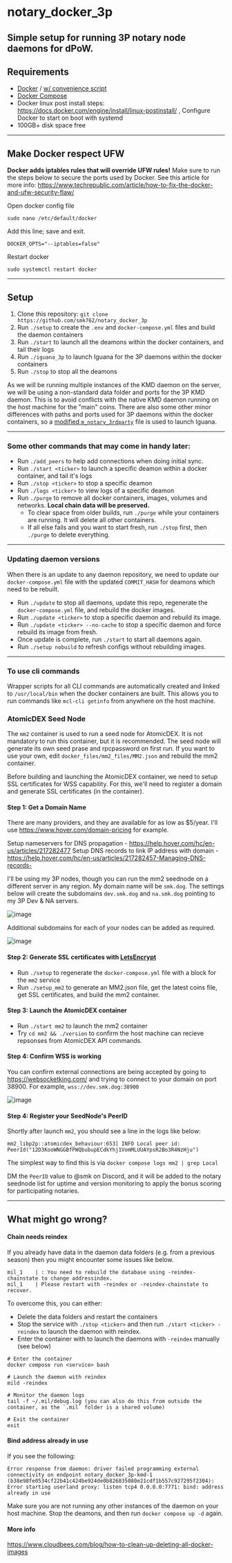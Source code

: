 # notary_docker_3p

## Simple setup for running 3P notary node daemons for dPoW.

## Requirements

- [Docker](https://docs.docker.com/engine/install/ubuntu/) / [w/ convenience script](https://docs.docker.com/engine/install/ubuntu/#install-using-the-convenience-script)
- [Docker Compose](https://docs.docker.com/compose/install/linux/#install-using-the-repository)
- Docker linux post install steps: https://docs.docker.com/engine/install/linux-postinstall/ , Configure Docker to start on boot with systemd
- 100GB+ disk space free

---

## Make Docker respect UFW

**Docker adds iptables rules that will override UFW rules!**
Make sure to run the steps below to secure the ports used by Docker. See this article for more info: https://www.techrepublic.com/article/how-to-fix-the-docker-and-ufw-security-flaw/

Open docker config file

```
sudo nano /etc/default/docker
```

Add this line; save and exit.

```
DOCKER_OPTS="--iptables=false"
```

Restart docker

```
sudo systemctl restart docker
```

---

## Setup

1. Clone this repository: `git clone https://github.com/smk762/notary_docker_3p`
2. Run `./setup` to create the `.env` and `docker-compose.yml` files and build the daemon containers
3. Run `./start` to launch all the deamons within the docker containers, and tail their logs
4. Run `./iguana_3p` to launch Iguana for the 3P daemons within the docker containers
5. Run `./stop` to stop all the deamons

As we will be running multiple instances of the KMD daemon on the server, we will be using a non-standard data folder and ports for the 3P KMD daemon. This is to avoid conflicts with the native KMD daemon running on the host machine for the "main" coins.
There are also some other minor differences with paths and ports used for 3P daemons within the docker containers, so a [modified `m_notary_3rdparty`](https://github.com/KomodoPlatform/dPoW/blob/season-seven/iguana/m_notary_3rdparty_docker) file is used to launch Iguana.

---

### Some other commands that may come in handy later:

- Run `./add_peers` to help add connections when doing initial sync.
- Run `./start <ticker>` to launch a specific deamon within a docker container, and tail it's logs
- Run `./stop <ticker>` to stop a specific deamon
- Run `./logs <ticker>` to view logs of a specific deamon
- Run `./purge` to remove all docker containers, images, volumes and networks. **Local chain data will be preserved.**
  - To clear space from older builds, run `./purge` while your containers are running. It will delete all other containers.
  - If all else fails and you want to start fresh, run `./stop` first, then `./purge` to delete everything.

---

### Updating daemon versions

When there is an update to any daemon repository, we need to update our `docker-compose.yml` file with the updated `COMMIT_HASH` for deamons which need to be rebuilt.

- Run `./update` to stop all daemons, update this repo, regenerate the `docker-compose.yml` file, and rebuild the docker images.
- Run `./update <ticker>` to stop a specific daemon and rebuild its image.
- Run `./update <ticker> --no-cache` to stop a specific daemon and force rebuild its image from fresh.
- Once update is complete, run `./start` to start all daemons again.
- Run `./setup nobuild` to refresh configs without rebuilding images.

---

### To use cli commands

Wrapper scripts for all CLI commands are automatically created and linked to `/usr/local/bin` when the docker containers are built. This allows you to run commands like `mcl-cli getinfo` from anywhere on the host machine.


### AtomicDEX Seed Node
The `mm2` container is used to run a seed node for AtomicDEX. It is not mandatory to run this container, but it is recommended.
The seed node will generate its own seed prase and rpcpassword on first run. If you want to use your own, edit `docker_files/mm2_files/MM2.json` and rebuild the mm2 container.

Before building and launching the AtomicDEX container, we need to setup SSL certificates for WSS capability. For this, we'll need to register a domain and generate SSL certificates (in the container). 

#### Step 1: Get a Domain Name
There are many providers, and they are available for as low as $5/year. I'll use https://www.hover.com/domain-pricing for example.

Setup nameservers for DNS propagation - https://help.hover.com/hc/en-us/articles/217282477
Setup DNS records to link IP address with domain - https://help.hover.com/hc/en-us/articles/217282457-Managing-DNS-records-

I'll be using my 3P nodes, though you can run the mm2 seednode on a different server in any region.
My domain name will be `smk.dog`. The settings below will create the subdomains `dev.smk.dog` and `na.smk.dog` pointing to my 3P Dev & NA servers.

![image](https://user-images.githubusercontent.com/35845239/171760406-3dfb473a-5db9-47eb-bdaf-3b4e81ae739c.png)

Additional subdomains for each of your nodes can be added as required.

![image](https://user-images.githubusercontent.com/35845239/171760521-1f0c3a59-3fbd-4c9e-8abf-6249bd856c57.png)


#### Step 2: Generate SSL certificates with [LetsEncrypt](https://letsencrypt.org/getting-started/)

- Run `./setup` to regenerate the `docker-compose.yml` file with a block for the `mm2` service
- Run `./setup_mm2` to generate an MM2.json file, get the latest coins file, get SSL certificates, and build the mm2 container.

#### Step 3: Launch the AtomicDEX container

- Run `./start mm2` to launch the mm2 container
- Try `cd mm2 && ./version` to confirm the host machine can recieve repsonses from AtomicDEX API commands.

#### Step 4: Confirm WSS is working

You can confirm external connections are being accepted by going to https://websocketking.com/ and trying to connect to your domain on port 38900. For example, `wss://dev.smk.dog:38900`

![image](https://user-images.githubusercontent.com/35845239/171772951-86d6fb8e-c9d0-40ee-88b6-3124a942d1b8.png)

#### Step 4: Register your SeedNode's PeerID

Shortly after launch `mm2`, you should see a line in the logs like below:
```
mm2_libp2p::atomicdex_behaviour:653] INFO Local peer id: PeerId("12D3KooWNGGBfPWQbubupECdkYhj1VomMLUUAYpsR2Bo3R4NzHju")
```
The simplest way to find this is via `docker compose logs mm2 | grep Local`

DM the `PeerID` value to @smk on Discord, and it will be added to the notary seednode list for uptime and version monitoring to apply the bonus scoring for participating notaries.

---

## What might go wrong?

#### Chain needs reindex

If you already have data in the daemon data folders (e.g. from a previous season) then you might encounter some issues like below.

```
mil_1    | : You need to rebuild the database using -reindex-chainstate to change addressindex.
mil_1    | Please restart with -reindex or -reindex-chainstate to recover.
```

To overcome this, you can either:

- Delete the data folders and restart the containers
- Stop the service with `./stop <ticker>` and then run `./start <ticker> -reindex` to launch the daemon with reindex.
- Enter the container with to launch the daemons with `-reindex` manually (see below)

```
# Enter the container
docker compose run <service> bash

# Launch the daemon with reindex
mild -reindex

# Monitor the daemon logs
tail -f ~/.mil/debug.log (you can also do this from outside the container, as the `.mil` folder is a shared volume)

# Exit the container
exit
```

#### Bind address already in use

If you see the following:

```
Error response from daemon: driver failed programming external connectivity on endpoint notary_docker_3p-kmd-1 (b38e98fe0534cf22b41c424be924de0b826835080e21cdf1b557c927295f2304): Error starting userland proxy: listen tcp4 0.0.0.0:7771: bind: address already in use
```

Make sure you are not running any other instances of the daemon on your host machine. Stop the deamons, and then run `docker compose up -d` again.

#### More info

https://www.cloudbees.com/blog/how-to-clean-up-deleting-all-docker-images
